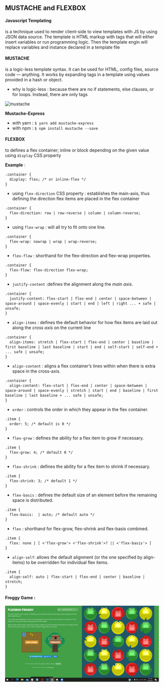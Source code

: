 ## MUSTACHE and FLEXBOX

#### Javascript Templating 
is a technique used to render client-side to view templates with JS by using JSON data source. The template is HTML markup with tags that will either insert variables or run programming logic. Then the template engin will replace variables and instance declared in a template file

#### MUSTACHE
is a logic-less template syntax. It can be used for HTML, config files, source code — anything. It works by expanding tags in a template using values provided in a hash or object.

- why is logic-less : because there are no if statements, else clauses, or for loops. Instead, there are only tags

![mustache](https://miro.medium.com/max/875/1*LbqYj87xlazySm6wE0Q2lA.png)

**Mustache-Express** 
- with yarn : `$ yarn add mustache-express`
- with npm : `$ npm install mustache --save`

#### FLEXBOX 
to defines a flex container; inline or block depending on the given value using `display` CSS property

**Example** :

```
.container {
  display: flex; /* or inline-flex */
}
```

- using `flex-direction` CSS property : establishes the main-axis, thus defining the direction flex items are placed in the flex container

```
.container {
  flex-direction: row | row-reverse | column | column-reverse;
}
```

- using `flex-wrap` : will all try to fit onto one line.

```
.container {
  flex-wrap: nowrap | wrap | wrap-reverse;
}
```

- `flex-flow` : shorthand for the flex-direction and flex-wrap properties.

```
.container {
  flex-flow: flex-direction flex-wrap;
}
```

- `justify-content` :defines the alignment along the *main axis*.

```
.container {
  justify-content: flex-start | flex-end | center | space-between | space-around | space-evenly | start | end | left | right ... + safe | unsafe;
}
```

- `align-items` : defines the default behavior for how flex items are laid out along the *cross axis* on the current line

```
.container {
  align-items: stretch | flex-start | flex-end | center | baseline | first baseline | last baseline | start | end | self-start | self-end + ... safe | unsafe;
}
```

- `align-content` : aligns a flex container’s lines within when there is extra space in the cross-axis.

```
.container {
  align-content: flex-start | flex-end | center | space-between | space-around | space-evenly | stretch | start | end | baseline | first baseline | last baseline + ... safe | unsafe;
}
```

- `order` :  controls the order in which they appear in the flex container.

```
.item {
  order: 5; /* default is 0 */
}
```

- `flex-grow` :  defines the ability for a flex item to grow if necessary.

```
.item {
  flex-grow: 4; /* default 0 */
}
```

- `flex-shrink` : defines the ability for a flex item to shrink if necessary.

```
.item {
  flex-shrink: 3; /* default 1 */
}
```

- `flex-basis` : defines the default size of an element before the remaining space is distributed.

```
.item {
  flex-basis:  | auto; /* default auto */
}
```

- `flex` : shorthand for flex-grow, flex-shrink and flex-basis combined.

```
.item {
  flex: none | [ <'flex-grow'> <'flex-shrink'>? || <'flex-basis'> ]
}
```

- `align-self`:  allows the default alignment (or the one specified by align-items) to be overridden for individual flex items.

```
.item {
  align-self: auto | flex-start | flex-end | center | baseline | stretch;
}
```


#### Froggy Game :
![froggy](code301/froggy.png)